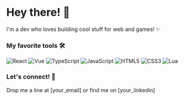 # Hey there! 👋

I'm a dev who loves building cool stuff for web and games! ✨

### My favorite tools 🛠️

![React](https://img.shields.io/badge/React-61DAFB?style=for-the-badge&logo=react&logoColor=black)
![Vue](https://img.shields.io/badge/Vue.js-4FC08D?style=for-the-badge&logo=vue.js&logoColor=white)
![TypeScript](https://img.shields.io/badge/TypeScript-3178C6?style=for-the-badge&logo=typescript&logoColor=white)
![JavaScript](https://img.shields.io/badge/JavaScript-F0DB4F?style=for-the-badge&logo=javascript&logoColor=black)
![HTML5](https://img.shields.io/badge/HTML5-E34F26?style=for-the-badge&logo=html5&logoColor=white)
![CSS3](https://img.shields.io/badge/CSS3-1572B6?style=for-the-badge&logo=css3&logoColor=white)
![Lua](https://img.shields.io/badge/Lua-2C2D72?style=for-the-badge&logo=lua&logoColor=white)

### Let's connect! 💬
Drop me a line at [your_email] or find me on [your_linkedin]
